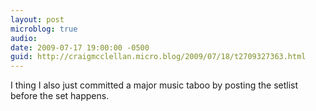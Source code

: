 ```yaml
---
layout: post
microblog: true
audio: 
date: 2009-07-17 19:00:00 -0500
guid: http://craigmcclellan.micro.blog/2009/07/18/t2709327363.html
---
```

I thing I also just committed a major music taboo by posting the setlist before the set happens.
